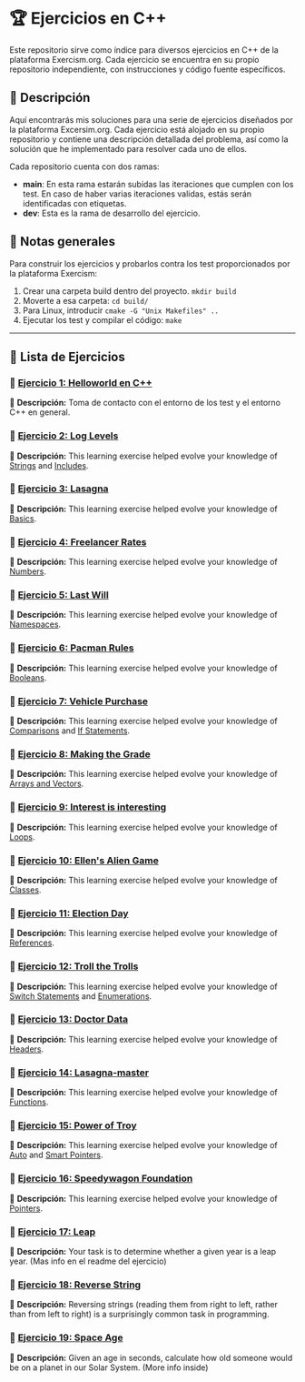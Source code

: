 # 🏆 Ejercicios en C++

 Este repositorio sirve como índice para diversos ejercicios en C++ de la plataforma Exercism.org. Cada ejercicio se encuentra en su propio repositorio independiente, con instrucciones y código fuente específicos.  

## 📖 Descripción 
Aquí encontrarás mis soluciones para una serie de ejercicios diseñados por la plataforma Excersim.org. Cada ejercicio está alojado en su propio repositorio y contiene una descripción detallada del problema, así como la solución que he implementado para resolver cada uno de ellos.

Cada repositorio cuenta con dos ramas:

 - **main**: En esta rama estarán subidas las iteraciones que cumplen con los test. En caso de haber varias iteraciones validas, estás serán identificadas con etiquetas.
 - **dev**: Esta es la rama de desarrollo del ejercicio.

## 📄 Notas generales
Para construir los ejercicios y probarlos contra los test proporcionados por la plataforma Exercism:

 1. Crear una carpeta build dentro del proyecto. `mkdir build`
 2. Moverte a esa carpeta: `cd build/`
 3. Para Linux, introducir `cmake -G "Unix Makefiles" ..`
 4. Ejecutar los test y compilar el código: `make`

---
## 📌 Lista de Ejercicios
### 🔹 [Ejercicio 1: Helloworld en C++](https://github.com/CabinetSpyder/Ejercicio1-hello-world-cpp)
📄 **Descripción:** Toma de contacto con el entorno de los test y el entorno C++ en general.
### 🔹 [Ejercicio 2: Log Levels](https://github.com/CabinetSpyder/Ejercicio2-log-levels-cpp.git)
📄 **Descripción:** This learning exercise helped evolve your knowledge of [Strings](https://exercism.org/tracks/cpp/concepts/strings) and [Includes](https://exercism.org/tracks/cpp/concepts/includes).
### 🔹 [Ejercicio 3: Lasagna](https://github.com/CabinetSpyder/Ejercicio3-Lasagna-cpp)
📄 **Descripción:** This learning exercise helped evolve your knowledge of [Basics](https://exercism.org/tracks/cpp/concepts/basics).
### 🔹 [Ejercicio 4: Freelancer Rates](https://github.com/CabinetSpyder/Ejercicio4-freelancer-rates-cpp.git)
📄 **Descripción:** This learning exercise helped evolve your knowledge of [Numbers](https://exercism.org/tracks/cpp/concepts/numbers).
### 🔹 [Ejercicio 5: Last Will]( https://github.com/CabinetSpyder/Ejercicio5-last-will-cpp)
📄 **Descripción:** This learning exercise helped evolve your knowledge of [Namespaces](https://exercism.org/tracks/cpp/concepts/namespaces).
### 🔹 [Ejercicio 6: Pacman Rules](https://github.com/CabinetSpyder/Ejercicio6-pacman-rules-cpp )
📄 **Descripción:** This learning exercise helped evolve your knowledge of [Booleans](https://exercism.org/tracks/cpp/concepts/booleans).
### 🔹 [Ejercicio 7: Vehicle Purchase](https://github.com/CabinetSpyder/Ejercicio7-vehicle-purchase-cpp)
📄 **Descripción:** This learning exercise helped evolve your knowledge of [Comparisons](https://exercism.org/tracks/cpp/concepts/comparisons) and [If Statements](https://exercism.org/tracks/cpp/concepts/if-statements).
### 🔹 [Ejercicio 8: Making the Grade](https://github.com/CabinetSpyder/Ejercicio8-making-the-grade-cpp)
📄 **Descripción:** This learning exercise helped evolve your knowledge of [Arrays and Vectors](https://exercism.org/tracks/cpp/concepts/vector-arrays).
### 🔹 [Ejercicio 9: Interest is interesting](https://github.com/CabinetSpyder/Ejercicio9-interest-is-interesting-cpp)
📄 **Descripción:** This learning exercise helped evolve your knowledge of [Loops](https://exercism.org/tracks/cpp/concepts/loops).
### 🔹 [Ejercicio 10: Ellen's Alien Game](https://github.com/CabinetSpyder/Ejercicio10-Ellen-s-Alien-Game-cpp)
📄 **Descripción:** This learning exercise helped evolve your knowledge of [Classes](https://exercism.org/tracks/cpp/concepts/classes).
### 🔹 [Ejercicio 11: Election Day](https://github.com/CabinetSpyder/Ejercicio11-Election-Day-cpp)
📄 **Descripción:** This learning exercise helped evolve your knowledge of [References](https://exercism.org/tracks/cpp/concepts/references).
### 🔹 [Ejercicio 12: Troll the Trolls ](https://github.com/CabinetSpyder/Ejercicio12-Troll-the-Trolls-cpp)
📄 **Descripción:** This learning exercise helped evolve your knowledge of [Switch Statements](https://exercism.org/tracks/cpp/concepts/switch) and [Enumerations](https://exercism.org/tracks/cpp/concepts/enums).
### 🔹 [Ejercicio 13: Doctor Data](https://github.com/CabinetSpyder/Ejercicio13-Doctor-Data-cpp)
📄 **Descripción:** This learning exercise helped evolve your knowledge of [Headers](https://exercism.org/tracks/cpp/concepts/headers).
### 🔹 [Ejercicio 14: Lasagna-master](https://github.com/CabinetSpyder/Ejercicio14-lasagna-master-cpp)
📄 **Descripción:** This learning exercise helped evolve your knowledge of [Functions](https://exercism.org/tracks/cpp/concepts/functions).
### 🔹 [Ejercicio 15: Power of Troy ](https://github.com/CabinetSpyder/Ejercicio15-power-of-Troy-cpp)
📄 **Descripción:** This learning exercise helped evolve your knowledge of [Auto](https://exercism.org/tracks/cpp/concepts/auto) and [Smart Pointers](https://exercism.org/tracks/cpp/concepts/smart-pointers).
### 🔹 [Ejercicio 16: Speedywagon Foundation ](https://github.com/CabinetSpyder/Ejercicio16-Speedywagon-Foundation-cpp)
📄 **Descripción:** This learning exercise helped evolve your knowledge of [Pointers](https://exercism.org/tracks/cpp/concepts/pointers).
### 🔹 [Ejercicio 17: Leap ](https://github.com/CabinetSpyder/Ejercicio17-leap-cpp)
📄 **Descripción:** Your task is to determine whether a given year is a leap year. (Mas info en el readme del ejercicio)
### 🔹 [Ejercicio 18: Reverse String ](https://github.com/CabinetSpyder/Ejercicio18-Reverse-String-cpp)
📄 **Descripción:** Reversing strings (reading them from right to left, rather than from left to right) is a surprisingly common task in programming.
### 🔹 [Ejercicio 19: Space Age](https://github.com/CabinetSpyder/Ejercicio19-Space-Age-cpp)
📄 **Descripción:** Given an age in seconds, calculate how old someone would be on a planet in our Solar System. (More info inside)

